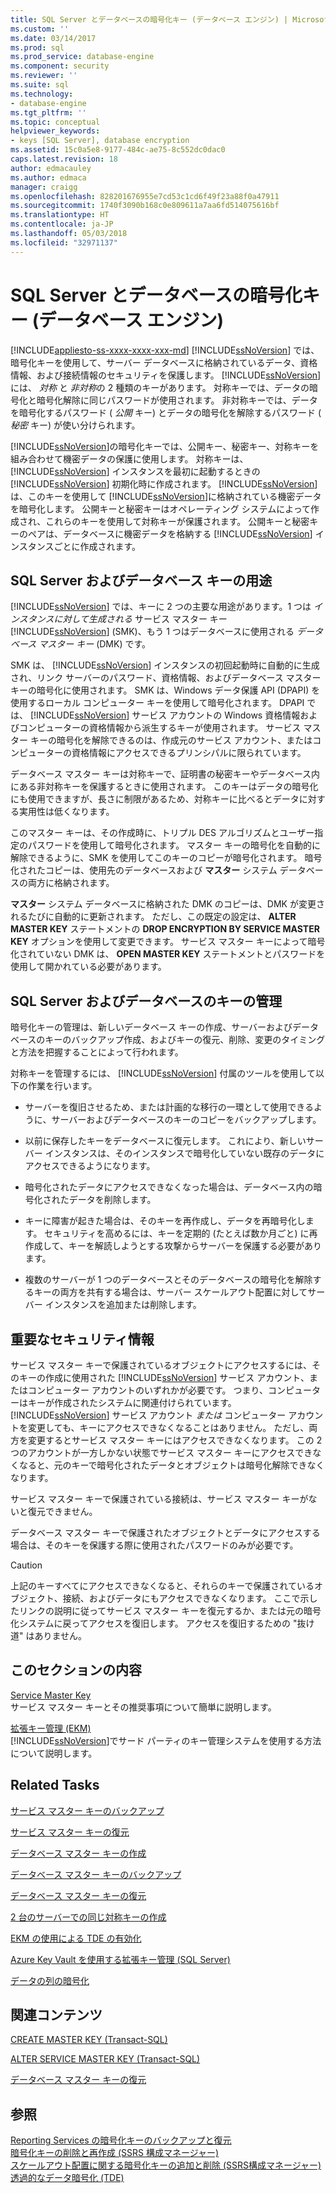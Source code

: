 ```yaml
---
title: SQL Server とデータベースの暗号化キー (データベース エンジン) | Microsoft Docs
ms.custom: ''
ms.date: 03/14/2017
ms.prod: sql
ms.prod_service: database-engine
ms.component: security
ms.reviewer: ''
ms.suite: sql
ms.technology:
- database-engine
ms.tgt_pltfrm: ''
ms.topic: conceptual
helpviewer_keywords:
- keys [SQL Server], database encryption
ms.assetid: 15c0a5e8-9177-484c-ae75-8c552dc0dac0
caps.latest.revision: 18
author: edmacauley
ms.author: edmaca
manager: craigg
ms.openlocfilehash: 828201676955e7cd53c1cd6f49f23a88f0a47911
ms.sourcegitcommit: 1740f3090b168c0e809611a7aa6fd514075616bf
ms.translationtype: HT
ms.contentlocale: ja-JP
ms.lasthandoff: 05/03/2018
ms.locfileid: "32971137"
---
```

# <a name="sql-server-and-database-encryption-keys-database-engine"></a>SQL Server とデータベースの暗号化キー (データベース エンジン)
[!INCLUDE[appliesto-ss-xxxx-xxxx-xxx-md](../../../includes/appliesto-ss-xxxx-xxxx-xxx-md.md)]
  [!INCLUDE[ssNoVersion](../../../includes/ssnoversion-md.md)] では、暗号化キーを使用して、サーバー データベースに格納されているデータ、資格情報、および接続情報のセキュリティを保護します。 [!INCLUDE[ssNoVersion](../../../includes/ssnoversion-md.md)] には、 *対称* と *非対称*の 2 種類のキーがあります。 対称キーでは、データの暗号化と暗号化解除に同じパスワードが使用されます。 非対称キーでは、データを暗号化するパスワード ( *公開* キー) とデータの暗号化を解除するパスワード ( *秘密* キー) が使い分けられます。  
  
 [!INCLUDE[ssNoVersion](../../../includes/ssnoversion-md.md)]の暗号化キーでは、公開キー、秘密キー、対称キーを組み合わせて機密データの保護に使用します。 対称キーは、 [!INCLUDE[ssNoVersion](../../../includes/ssnoversion-md.md)] インスタンスを最初に起動するときの [!INCLUDE[ssNoVersion](../../../includes/ssnoversion-md.md)] 初期化時に作成されます。 [!INCLUDE[ssNoVersion](../../../includes/ssnoversion-md.md)] は、このキーを使用して [!INCLUDE[ssNoVersion](../../../includes/ssnoversion-md.md)]に格納されている機密データを暗号化します。 公開キーと秘密キーはオペレーティング システムによって作成され、これらのキーを使用して対称キーが保護されます。 公開キーと秘密キーのペアは、データベースに機密データを格納する [!INCLUDE[ssNoVersion](../../../includes/ssnoversion-md.md)] インスタンスごとに作成されます。  
  
## <a name="applications-for-sql-server-and-database-keys"></a>SQL Server およびデータベース キーの用途  
 [!INCLUDE[ssNoVersion](../../../includes/ssnoversion-md.md)] では、キーに 2 つの主要な用途があります。1 つは *インスタンスに対して生成される* サービス マスター キー [!INCLUDE[ssNoVersion](../../../includes/ssnoversion-md.md)] (SMK)、もう 1 つはデータベースに使用される *データベース マスター キー* (DMK) です。  
  
 SMK は、 [!INCLUDE[ssNoVersion](../../../includes/ssnoversion-md.md)] インスタンスの初回起動時に自動的に生成され、リンク サーバーのパスワード、資格情報、およびデータベース マスター キーの暗号化に使用されます。 SMK は、Windows データ保護 API (DPAPI) を使用するローカル コンピューター キーを使用して暗号化されます。 DPAPI では、 [!INCLUDE[ssNoVersion](../../../includes/ssnoversion-md.md)] サービス アカウントの Windows 資格情報およびコンピューターの資格情報から派生するキーが使用されます。 サービス マスター キーの暗号化を解除できるのは、作成元のサービス アカウント、またはコンピューターの資格情報にアクセスできるプリンシパルに限られています。  
  
 データベース マスター キーは対称キーで、証明書の秘密キーやデータベース内にある非対称キーを保護するときに使用されます。 このキーはデータの暗号化にも使用できますが、長さに制限があるため、対称キーに比べるとデータに対する実用性は低くなります。  
  
 このマスター キーは、その作成時に、トリプル DES アルゴリズムとユーザー指定のパスワードを使用して暗号化されます。 マスター キーの暗号化を自動的に解除できるように、SMK を使用してこのキーのコピーが暗号化されます。 暗号化されたコピーは、使用先のデータベースおよび **マスター** システム データベースの両方に格納されます。  
  
 **マスター** システム データベースに格納された DMK のコピーは、DMK が変更されるたびに自動的に更新されます。 ただし、この既定の設定は、 **ALTER MASTER KEY** ステートメントの **DROP ENCRYPTION BY SERVICE MASTER KEY** オプションを使用して変更できます。 サービス マスター キーによって暗号化されていない DMK は、 **OPEN MASTER KEY** ステートメントとパスワードを使用して開かれている必要があります。  
  
## <a name="managing-sql-server-and-database-keys"></a>SQL Server およびデータベースのキーの管理  
 暗号化キーの管理は、新しいデータベース キーの作成、サーバーおよびデータベースのキーのバックアップ作成、およびキーの復元、削除、変更のタイミングと方法を把握することによって行われます。  
  
 対称キーを管理するには、 [!INCLUDE[ssNoVersion](../../../includes/ssnoversion-md.md)] 付属のツールを使用して以下の作業を行います。  
  
-   サーバーを復旧させるため、または計画的な移行の一環として使用できるように、サーバーおよびデータベースのキーのコピーをバックアップします。  
  
-   以前に保存したキーをデータベースに復元します。 これにより、新しいサーバー インスタンスは、そのインスタンスで暗号化していない既存のデータにアクセスできるようになります。  
  
-   暗号化されたデータにアクセスできなくなった場合は、データベース内の暗号化されたデータを削除します。  
  
-   キーに障害が起きた場合は、そのキーを再作成し、データを再暗号化します。 セキュリティを高めるには、キーを定期的 (たとえば数か月ごと) に再作成して、キーを解読しようとする攻撃からサーバーを保護する必要があります。  
  
-   複数のサーバーが 1 つのデータベースとそのデータベースの暗号化を解除するキーの両方を共有する場合は、サーバー スケールアウト配置に対してサーバー インスタンスを追加または削除します。  
  
## <a name="important-security-information"></a>重要なセキュリティ情報  
 サービス マスター キーで保護されているオブジェクトにアクセスするには、そのキーの作成に使用された [!INCLUDE[ssNoVersion](../../../includes/ssnoversion-md.md)] サービス アカウント、またはコンピューター アカウントのいずれかが必要です。 つまり、コンピューターはキーが作成されたシステムに関連付けられています。 [!INCLUDE[ssNoVersion](../../../includes/ssnoversion-md.md)] サービス アカウント *または* コンピューター アカウントを変更しても、キーにアクセスできなくなることはありません。 ただし、両方を変更するとサービス マスター キーにはアクセスできなくなります。 この 2 つのアカウントが一方しかない状態でサービス マスター キーにアクセスできなくなると、元のキーで暗号化されたデータとオブジェクトは暗号化解除できなくなります。  
  
 サービス マスター キーで保護されている接続は、サービス マスター キーがないと復元できません。  
  
 データベース マスター キーで保護されたオブジェクトとデータにアクセスする場合は、そのキーを保護する際に使用されたパスワードのみが必要です。  
  
> [!CAUTION]  
>  上記のキーすべてにアクセスできなくなると、それらのキーで保護されているオブジェクト、接続、およびデータにもアクセスできなくなります。 ここで示したリンクの説明に従ってサービス マスター キーを復元するか、または元の暗号化システムに戻ってアクセスを復旧します。 アクセスを復旧するための "抜け道" はありません。  
  
## <a name="in-this-section"></a>このセクションの内容  
 [Service Master Key](../../../relational-databases/security/encryption/service-master-key.md)  
 サービス マスター キーとその推奨事項について簡単に説明します。  
  
 [拡張キー管理 &#40;EKM&#41;](../../../relational-databases/security/encryption/extensible-key-management-ekm.md)  
 [!INCLUDE[ssNoVersion](../../../includes/ssnoversion-md.md)]でサード パーティのキー管理システムを使用する方法について説明します。  
  
## <a name="related-tasks"></a>Related Tasks  
 [サービス マスター キーのバックアップ](../../../relational-databases/security/encryption/back-up-the-service-master-key.md)  
  
 [サービス マスター キーの復元](../../../relational-databases/security/encryption/restore-the-service-master-key.md)  
  
 [データベース マスター キーの作成](../../../relational-databases/security/encryption/create-a-database-master-key.md)  
  
 [データベース マスター キーのバックアップ](../../../relational-databases/security/encryption/back-up-a-database-master-key.md)  
  
 [データベース マスター キーの復元](../../../relational-databases/security/encryption/restore-a-database-master-key.md)  
  
 [2 台のサーバーでの同じ対称キーの作成](../../../relational-databases/security/encryption/create-identical-symmetric-keys-on-two-servers.md)  
  
 [EKM の使用による TDE の有効化](../../../relational-databases/security/encryption/enable-tde-on-sql-server-using-ekm.md)  
  
 [Azure Key Vault を使用する拡張キー管理 &#40;SQL Server&#41;](../../../relational-databases/security/encryption/extensible-key-management-using-azure-key-vault-sql-server.md)  
  
 [データの列の暗号化](../../../relational-databases/security/encryption/encrypt-a-column-of-data.md)  
  
## <a name="related-content"></a>関連コンテンツ  
 [CREATE MASTER KEY &#40;Transact-SQL&#41;](../../../t-sql/statements/create-master-key-transact-sql.md)  
  
 [ALTER SERVICE MASTER KEY &#40;Transact-SQL&#41;](../../../t-sql/statements/alter-service-master-key-transact-sql.md)  
  
 [データベース マスター キーの復元](../../../relational-databases/security/encryption/restore-a-database-master-key.md)  
  
## <a name="see-also"></a>参照  
 [Reporting Services の暗号化キーのバックアップと復元](../../../reporting-services/install-windows/ssrs-encryption-keys-back-up-and-restore-encryption-keys.md)   
 [暗号化キーの削除と再作成  &#40;SSRS 構成マネージャー&#41;](../../../reporting-services/install-windows/ssrs-encryption-keys-delete-and-re-create-encryption-keys.md)   
 [スケールアウト配置に関する暗号化キーの追加と削除 &#40;SSRS構成マネージャー&#41;](../../../reporting-services/install-windows/add-and-remove-encryption-keys-for-scale-out-deployment.md)   
 [透過的なデータ暗号化 &#40;TDE&#41;](../../../relational-databases/security/encryption/transparent-data-encryption.md)  
  
  
